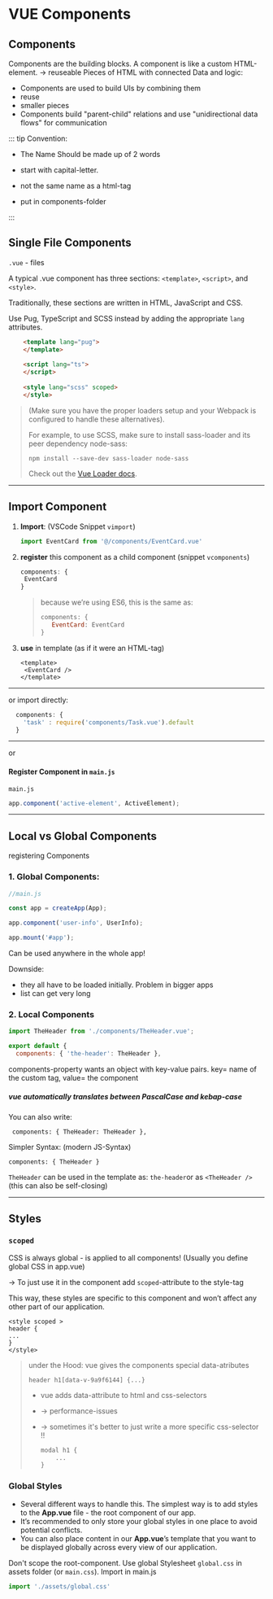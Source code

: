 # VUE Components

## Components 

Components are the building blocks. A component is like a custom HTML-element. -> reuseable Pieces of HTML with connected Data and logic:

- Components are used to build UIs by combining them
- reuse
- smaller pieces 
- Components build "parent-child" relations and use "unidirectional data flows" for communication

::: tip
Convention: 

- The Name Should be made up of 2 words

- start with capital-letter. 
- not the same name as a html-tag
- put in components-folder

:::

## Single File Components

`.vue` - files

A typical .vue component has three sections: `<template>`, `<script>`, and `<style>`.

Traditionally, these sections are written in HTML, JavaScript and CSS.

Use Pug, TypeScript and SCSS instead by adding the appropriate `lang` attributes.

```html
    <template lang="pug">
    </template>
    
    <script lang="ts">
    </script>
    
    <style lang="scss" scoped>
    </style>
```

> (Make sure you have the proper loaders setup and your Webpack is configured to handle these alternatives). 
>
> For example,  to use SCSS,  make sure to install sass-loader and its peer dependency node-sass:
>
> ```
> npm install --save-dev sass-loader node-sass
> ```
>
> Check out the [Vue Loader docs](https://vue-loader.vuejs.org/guide/pre-processors.html).
>

------

## Import Component

1. **Import**: (VSCode Snippet `vimport`) 

   ```js
   import EventCard from '@/components/EventCard.vue'
   ```

2. **register** this component as a child component (snippet `vcomponents`) 

   ```js
   components: {
   	EventCard
   }
   ```

   > because we’re using ES6, this is the same as:
   >
   > ```js
   > components: {
   > 	EventCard: EventCard
   > }
   > ```

3. **use** in template (as if it were an HTML-tag)

   ```vue
   <template>
   	<EventCard />
   </template>
   ```

------

or import directly:

```js
  components: {
    'task' : require('components/Task.vue').default
  }
```

------

or

#### Register Component in `main.js`

`main.js`

```js
app.component('active-element', ActiveElement);
```

------

## Local vs Global Components

registering Components

### 1. Global Components:

```js
//main.js

const app = createApp(App);

app.component('user-info', UserInfo);

app.mount('#app');
```

Can be used anywhere in the whole app!

Downside: 

- they all have to be loaded initially. Problem in bigger apps
- list can get very long

### 2. Local Components

```js
import TheHeader from './components/TheHeader.vue';

export default {
  components: { 'the-header': TheHeader },
```

components-property wants an object with key-value pairs. key= name of the custom tag, value= the component

##### vue automatically translates between PascalCase and kebap-case

You can also write:

```
 components: { TheHeader: TheHeader },
```

Simpler Syntax: (modern JS-Syntax)

```
components: { TheHeader }
```

`TheHeader` can be used in the template as: `the-header`or as `<TheHeader />` (this can also be self-closing)

------

## Styles

### `scoped` 

CSS is always global  - is applied to all components! (Usually you define global CSS in app.vue)

-> To just use it in the component add `scoped`-attribute to the style-tag

This way, these styles are specific to this component and won’t affect any other part of our application.

```vue
<style scoped >
header {
...
}
</style>
```

> under the Hood: vue gives the components special data-atributes
>
> ```
> header h1[data-v-9a9f6144] {...}	
> ```
>
> - vue adds data-attribute to html and css-selectors
>
> - -> performance-issues
>
> - -> sometimes it's better to just write a more specific css-selector !!
>
>   ```css
>   modal h1 {
>   	...
>   }
>   ```
>

### Global Styles

- Several different ways to handle this. The simplest way is to add styles to the **App.vue** file - the root component of our app.  
- It’s recommended to only store your global styles in one place to avoid potential conflicts.
- You can also place content in our **App.vue**’s template that you want to be displayed globally across every view of our application.


Don't scope the root-component. Use global Stylesheet `global.css` in assets folder (or `main.css`). Import in main.js

```js
import './assets/global.css'
```
